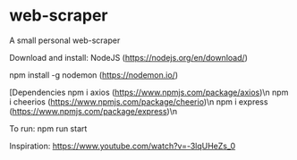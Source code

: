 # web-scraper
A small personal web-scraper

Download and install:
NodeJS        (https://nodejs.org/en/download/)

npm install -g nodemon    (https://nodemon.io/)

[Dependencies
npm i axios       (https://www.npmjs.com/package/axios)\n
npm i cheerios    (https://www.npmjs.com/package/cheerio)\n
npm i express     (https://www.npmjs.com/package/express)\n

To run:
npm run start

Inspiration:
https://www.youtube.com/watch?v=-3lqUHeZs_0

